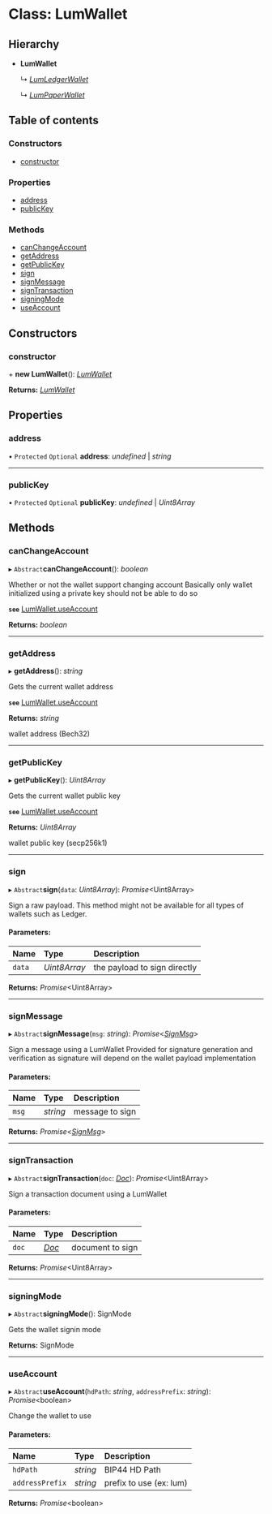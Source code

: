 # Class: LumWallet

## Hierarchy

* **LumWallet**

  ↳ [*LumLedgerWallet*](lumledgerwallet.md)

  ↳ [*LumPaperWallet*](lumpaperwallet.md)

## Table of contents

### Constructors

- [constructor](lumwallet.md#constructor)

### Properties

- [address](lumwallet.md#address)
- [publicKey](lumwallet.md#publickey)

### Methods

- [canChangeAccount](lumwallet.md#canchangeaccount)
- [getAddress](lumwallet.md#getaddress)
- [getPublicKey](lumwallet.md#getpublickey)
- [sign](lumwallet.md#sign)
- [signMessage](lumwallet.md#signmessage)
- [signTransaction](lumwallet.md#signtransaction)
- [signingMode](lumwallet.md#signingmode)
- [useAccount](lumwallet.md#useaccount)

## Constructors

### constructor

\+ **new LumWallet**(): [*LumWallet*](lumwallet.md)

**Returns:** [*LumWallet*](lumwallet.md)

## Properties

### address

• `Protected` `Optional` **address**: *undefined* \| *string*

___

### publicKey

• `Protected` `Optional` **publicKey**: *undefined* \| *Uint8Array*

## Methods

### canChangeAccount

▸ `Abstract`**canChangeAccount**(): *boolean*

Whether or not the wallet support changing account
Basically only wallet initialized using a private key should not be able to do so

**`see`** [LumWallet.useAccount](lumwallet.md#useaccount)

**Returns:** *boolean*

___

### getAddress

▸ **getAddress**(): *string*

Gets the current wallet address

**`see`** [LumWallet.useAccount](lumwallet.md#useaccount)

**Returns:** *string*

wallet address (Bech32)

___

### getPublicKey

▸ **getPublicKey**(): *Uint8Array*

Gets the current wallet public key

**`see`** [LumWallet.useAccount](lumwallet.md#useaccount)

**Returns:** *Uint8Array*

wallet public key (secp256k1)

___

### sign

▸ `Abstract`**sign**(`data`: *Uint8Array*): *Promise*<Uint8Array\>

Sign a raw payload.
This method might not be available for all types of wallets such as Ledger.

#### Parameters:

Name | Type | Description |
:------ | :------ | :------ |
`data` | *Uint8Array* | the payload to sign directly    |

**Returns:** *Promise*<Uint8Array\>

___

### signMessage

▸ `Abstract`**signMessage**(`msg`: *string*): *Promise*<[*SignMsg*](../interfaces/lumtypes.signmsg.md)\>

Sign a message using a LumWallet
Provided for signature generation and verification as signature will depend on the wallet payload implementation

#### Parameters:

Name | Type | Description |
:------ | :------ | :------ |
`msg` | *string* | message to sign    |

**Returns:** *Promise*<[*SignMsg*](../interfaces/lumtypes.signmsg.md)\>

___

### signTransaction

▸ `Abstract`**signTransaction**(`doc`: [*Doc*](../interfaces/lumtypes.doc.md)): *Promise*<Uint8Array\>

Sign a transaction document using a LumWallet

#### Parameters:

Name | Type | Description |
:------ | :------ | :------ |
`doc` | [*Doc*](../interfaces/lumtypes.doc.md) | document to sign    |

**Returns:** *Promise*<Uint8Array\>

___

### signingMode

▸ `Abstract`**signingMode**(): SignMode

Gets the wallet signin mode

**Returns:** SignMode

___

### useAccount

▸ `Abstract`**useAccount**(`hdPath`: *string*, `addressPrefix`: *string*): *Promise*<boolean\>

Change the wallet to use

#### Parameters:

Name | Type | Description |
:------ | :------ | :------ |
`hdPath` | *string* | BIP44 HD Path   |
`addressPrefix` | *string* | prefix to use (ex: lum)    |

**Returns:** *Promise*<boolean\>
